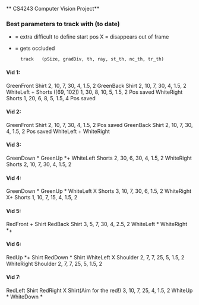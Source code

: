 ** CS4243 Computer Vision Project**

### Best parameters to track with (to date)

* = extra difficult to define start pos 
X = disappears out of frame
+ = gets occluded

		track	(pSize, gradDiv, th, ray, st_th, nc_th, tr_th)		
#### Vid 1:
GreenFront	Shirt	2, 10, 7, 30, 4, 1.5, 2
GreenBack	Shirt	2, 10, 7, 30, 4, 1.5, 2
WhiteLeft	+ Shorts ([69, 102]) 1, 30, 8, 10, 5, 1.5, 2		Pos saved
WhiteRight	Shorts	1, 20, 6, 8, 5, 1.5, 4				Pos saved

#### Vid 2: 	
GreenFront	Shirt	2, 10, 7, 30, 4, 1.5, 2				Pos saved
GreenBack	Shirt	2, 10, 7, 30, 4, 1.5, 2				Pos saved
WhiteLeft	+
WhiteRight	

#### Vid 3: 	
GreenDown	*
GreenUp		*+
WhiteLeft	Shorts	2, 30, 6, 30, 4, 1.5, 2
WhiteRight	Shorts	2, 10, 7, 30, 4, 1.5, 2

#### Vid 4: 	
GreenDown	*
GreenUp		*
WhiteLeft	X Shorts	3, 10, 7, 30, 6, 1.5, 2
WhiteRight	X+ Shorts	1, 10, 7, 15, 4, 1.5, 2

#### Vid 5: 	
RedFront	+ Shirt
RedBack		Shirt	3, 5, 7, 30, 4, 2.5, 2
WhiteLeft	*
WhiteRight	*+

#### Vid 6: 	
RedUp		*+ Shirt
RedDown		* Shirt
WhiteLeft	X Shoulder 2, 7, 7, 25, 5, 1.5, 2
WhiteRight	Shoulder 2, 7, 7, 25, 5, 1.5, 2

#### Vid 7: 	
RedLeft		Shirt
RedRight	X Shirt(Aim for the red!) 3, 10, 7, 25, 4, 1.5, 2 
WhiteUp		*
WhiteDown	*












